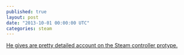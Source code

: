```yaml
---
published: true
layout: post
date: "2013-10-01 00:00:00 UTC"
categories: steam
---
```


[He gives are pretty detailed account on the Steam controller protype.](http://tommyrefenes.tumblr.com/post/62476523677/my-time-with-the-steam-controller)